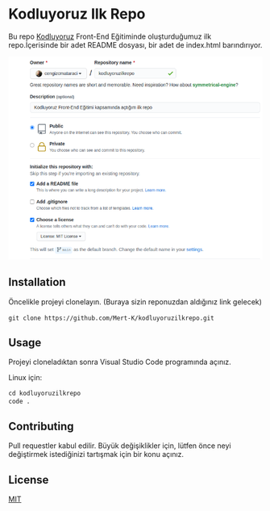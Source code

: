 # Kodluyoruz Ilk Repo
Bu repo [Kodluyoruz](https://kodluyoruz.org) Front-End Eğitiminde oluşturduğumuz ilk repo.İçerisinde bir adet README dosyası, bir adet de index.html barındırıyor.

![Kodluyoruz_Example_Image](https://github.com/Kodluyoruz/taskforce/blob/main/git/odev1/figures/github.png?raw=true)

## Installation

Öncelikle projeyi clonelayın. (Buraya sizin reponuzdan aldığınız link gelecek)

`git clone https://github.com/Mert-K/kodluyoruzilkrepo.git`

## Usage

Projeyi cloneladıktan sonra Visual Studio Code programında açınız.

Linux için:

```
cd kodluyoruzilkrepo
code .
```

## Contributing
Pull requestler kabul edilir. Büyük değişiklikler için, lütfen önce neyi değiştirmek istediğinizi tartışmak için bir konu açınız.

## License
[MIT](https://choosealicense.com/licenses/mit/)
